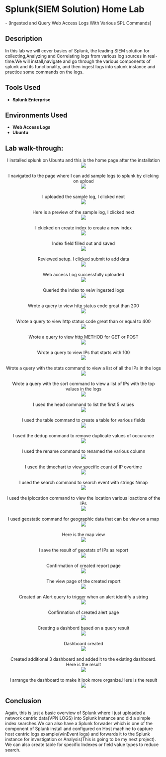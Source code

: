<h1>Splunk(SIEM Solution) Home Lab</h1>
- [Ingested and Query Web Access Logs With Various SPL Commands]

<h2>Description</h2>
In this lab we will cover basics of Splunk, the leading SIEM solution for collecting,Analyzing and Correlating logs from various log sources in real-time.We will install,navigate and go through the various components of splunk and its functionality, and then ingest logs into splunk instance and practice some commands on the logs. 
<br />

<h2>Tools Used</h2>

- <b>Splunk Enterprise</b> 

<h2>Environments Used </h2>

- <b>Web Access Logs</b>
- <b>Ubuntu </b> 

<h2>Lab walk-through:</h2>

<p align="center">
I installed splunk on Ubuntu and this is the home page after the installation <br/>
<img src="https://i.postimg.cc/V5yg7m45/Screenshot-2024-12-16-131840.png"/>
<br />
<br />
I navigated to the page where I can add sample logs to splunk by clicking on upload <br/>
<img src="https://i.postimg.cc/13KxNj5D/Screenshot-2024-12-16-132222.png" />
<br />
<br />
I uploaded the sample log, I clicked next<br/>
<img src="https://i.postimg.cc/5ym5mLHK/Screenshot-2024-12-16-140546.png" />
<br />
<br />
Here is a preview of the sample log, I clicked next<br/>
<img src="https://i.postimg.cc/7h19QjRV/Screenshot-2024-12-16-140640.png" />
<br />
<br />
I ckicked on create index to create a new index<br/>
<img src="https://i.postimg.cc/qRs2kyGB/Screenshot-2024-12-16-140706.png" />
<br />
<br />
Index field filled out and saved  <br/>
<img src="https://i.postimg.cc/PJ6px4vH/Screenshot-2024-12-16-140822.png" />
<br />
<br />
Reviewed setup. I clicked submit to add data<br/>
<img src="https://i.postimg.cc/kMwtfn1H/Screenshot-2024-12-16-140853.png" />
<br />
<br />
Web access Log successfully uploaded<br/>
<img src="https://i.postimg.cc/W1qFN0NR/Screenshot-2024-12-16-140906.png" />
<br />
<br />
Queried the index to veiw ingested logs<br/>
<img src="https://i.postimg.cc/W35b64N6/Screenshot-2024-12-16-141057.png" />
<br />
<br />
Wrote a query to view http status code great than 200<br/>
<img src="https://i.postimg.cc/BvMGRwrJ/Screenshot-2024-12-16-150457.png" />
<br />
<br />
Wrote a query to view http status code great than or equal to 400<br/>
<img src="https://i.postimg.cc/Jz80Lv2X/Screenshot-2024-12-16-150627.png" />
<br />
<br />
Wrote a query to view http METHOD for GET or POST<br/>
<img src="https://i.postimg.cc/m2DVSpwQ/Screenshot-2024-12-16-151526.png" />
<br />
<br />
Wrote a query to view IPs that starts with 100<br/>
<img src="https://i.postimg.cc/MHG0dXyW/Screenshot-2024-12-16-152015.png" />
<br />
<br />
Wrote a query with the stats command to view a list of all the IPs in the logs<br/>
<img src="https://i.postimg.cc/fbL0G1VK/Screenshot-2024-12-16-214545.png" />
<br />
<br />
Wrote a query with the sort command to view a list of IPs with the top values in the logs<br/>
<img src="https://i.postimg.cc/Bnv6bHJZ/Screenshot-2024-12-16-214733.png" />
<br />
<br />
I used the head command to list the first 5 values<br/>
<img src="https://i.postimg.cc/0j8v31Q5/Screenshot-2024-12-16-214847.png" />
<br />
<br />
I used the table command to create a table for various fields<br/>
<img src="https://i.postimg.cc/4Nykh5H0/Screenshot-2024-12-16-215159.png" />
<br />
<br />
I used the dedup command to remove duplicate values of occurance<br/>
<img src="https://i.postimg.cc/Wp9xjkYw/Screenshot-2024-12-16-215645.png" />
<br />
<br />
I used the rename command to renamed the various column <br/>
<img src="https://i.postimg.cc/Hx6vpqzk/Screenshot-2024-12-16-220346.png" />
<br />
<br />
I used the timechart to view specific count of IP overtime<br/>
<img src="https://i.postimg.cc/Jz8F55sm/Screenshot-2024-12-16-221917.png" />
<br />
<br />
I used the search command to search event with strings Nmap<br/>
<img src="https://i.postimg.cc/LswBNmxf/Screenshot-2024-12-16-222444.png" />
<br />
<br />
I used the iplocation command to view the location various loactions of the IPs<br/>
<img src="https://i.postimg.cc/7PM0T1rS/Screenshot-2024-12-16-223156.png" />
<br />
<br />
I used geostatic command for geographic data that can be view on a map<br/>
<img src="https://i.postimg.cc/VvSx2sw8/Screenshot-2024-12-16-223455.png" />
<br />
<br />
Here is the map view<br/>
<img src="https://i.postimg.cc/br3R0kWY/Screenshot-2024-12-16-223535.png" />
<br />
<br />
 I save the result of geostats of IPs as report<br/>
<img src="https://i.postimg.cc/x80RbtsF/Screenshot-2024-12-16-224423.png" />
<br />
<br />
Confirmation of created report page<br/>
<img src="https://i.postimg.cc/CLx33NFN/Screenshot-2024-12-16-224439.png" />
<br />
<br />
The view page of the created report<br/>
<img src="https://i.postimg.cc/90ZDChP6/Screenshot-2024-12-16-224514.png" />
<br />
<br />
Created an Alert query to trigger when an alert identify a string<br/>
<img src="https://i.postimg.cc/vZfsQtK6/Screenshot-2024-12-16-230527.png" />
<br />
<br />
Confirmation of created alert page<br/>
<img src="https://i.postimg.cc/9M83x8Ds/Screenshot-2024-12-16-230630.png" />
<br />
<br />
Creating a dashbord based on a query result<br/>
<img src="https://i.postimg.cc/CLWRPJDZ/Screenshot-2024-12-16-233137.png" />
<br />
<br />
Dashboard created <br/>
<img src="https://i.postimg.cc/90sQkF43/Screenshot-2024-12-16-233631.png" />
<br />
<br />
Created additional 3 dashboard and added it to the existing dashboard. Here is the result<br/>
<img src="https://i.postimg.cc/bv6DTPRP/Screenshot-2024-12-16-235253.png" />
<br />
<br />
I arrange the dashboard to make it look more organize.Here is the result<br/>
<img src="https://i.postimg.cc/rpYs4J8F/Screenshot-2024-12-16-235706.png" />

<h2>Conclusion</h2>
Again, this is just a basic overview of Splunk where I just uploaded a network centric data(VPN LOGS) into Splunk Instance and did a simple index searches.We can also have a Splunk forwader which is one of the component of Splunk install and configured on Host machine to capture host centric logs example(winEvent logs) and forwards it to the Splunk instance for investigation or Analysis(This is going to be my next project). We can also create table for specific Indexes or field value types to reduce search.




</p>

<!--
 ```diff
- text in red
+ text in green
! text in orange
# text in gray
@@ text in purple (and bold)@@
```
--!>
